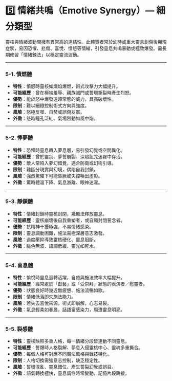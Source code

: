 # 5️⃣ 情緒共鳴（Emotive Synergy）— 細分類型

靈核與情緒波動間擁有異常高的連結性。此體質者常於幼時或重大靈息創傷後顯現症狀，易因恐懼、悲傷、喜悅、憤怒等情緒，引發靈息共鳴暴動或極致爆發。需長期修習「情緒鍊法」以穩定靈流波動。

---

### 5-1. 憤燃體
- **特性**：憤怒時靈核如熾焰爆燃，術式攻擊力大幅提升。
- **可能經歷**：曾在極端羞辱、親族滅門或誓環撕裂時產生烈怒。
- **優勢**：能於怒中爆發遠超常態的威力，具高破壞性。
- **限制**：難以細緻控制術式方向與強度。
- **風險**：怒極反噬、自焚或誤傷友軍。
- **外徵**：怒時瞳孔泛紅、氣場烈動如風中焰。

---

### 5-2. 悸夢體
- **特性**：恐懼時靈息轉入夢息層，易引發幻覺或空間異化。
- **可能經歷**：曾於靈災、夢誓崩裂、深陷詛咒迷霧中存活。
- **優勢**：敵人常陷入夢幻錯覺，適合防衛或幻術引導。
- **限制**：難區分現實與幻境，偶陷自我封鎖。
- **風險**：強烈驚懼下可能昏厥或失控喚出虛影。
- **外徵**：驚時體溫下降、氣息游離、眼神迷濛。

---

### 5-3. 靜鎖體
- **特性**：情緒封鎖時靈核封閉，幾無法釋放靈息。
- **可能經歷**：靈核崩壞後自我重塑者，或自願封閉誓念者。
- **優勢**：抗精神干擾極強，不易情緒感染。
- **限制**：靈息調動困難，施法需極深層意志激發。
- **風險**：過度壓抑導致靈核硬化、靈息阻斷。
- **外徵**：臉色無波、語調低緩、靈光如死水。

---

### 5-4. 喜息體
- **特性**：愉悅時靈息迴轉活躍，自癒與施法效率大幅提升。
- **可能經歷**：經常處於「獻藝」或「受崇拜」狀態的表演者／慰靈者。
- **優勢**：狀態良好時幾近無疲憊、施法流暢如歌。
- **限制**：情緒低落即失施法能力。
- **風險**：若失去喜悅來源，術式即崩解，心志易裂。
- **外徵**：氣息輕柔如春晨，話語富感染力，周遭靈息明亮。

---

### 5-5. 裂感體
- **特性**：靈核映照多重人格，每一情緒分段皆連動不同靈息。
- **可能經歷**：誓爆時人格裂解、夢息入侵靈核中心、靈魂多重撕合。
- **優勢**：每個人格可對應不同魔法風格與戰技特化。
- **限制**：人格切換需強意志控制，缺乏穩定性。
- **風險**：誓環混亂、靈息錯位、產生誓裂幻覺或誤召。
- **外徵**：語氣轉換極快，靈息調性時常變動，記憶片段跳接。

